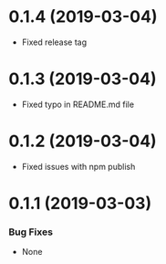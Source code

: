 <a name="0.1.4"></a>
# 0.1.4 (2019-03-04)

- Fixed release tag

<a name="0.1.3"></a>
# 0.1.3 (2019-03-04)

- Fixed typo in README.md file

<a name="0.1.2"></a>
# 0.1.2 (2019-03-04)

- Fixed issues with npm publish

<a name="0.1.1"></a>
# 0.1.1 (2019-03-03)


### Bug Fixes
- None
